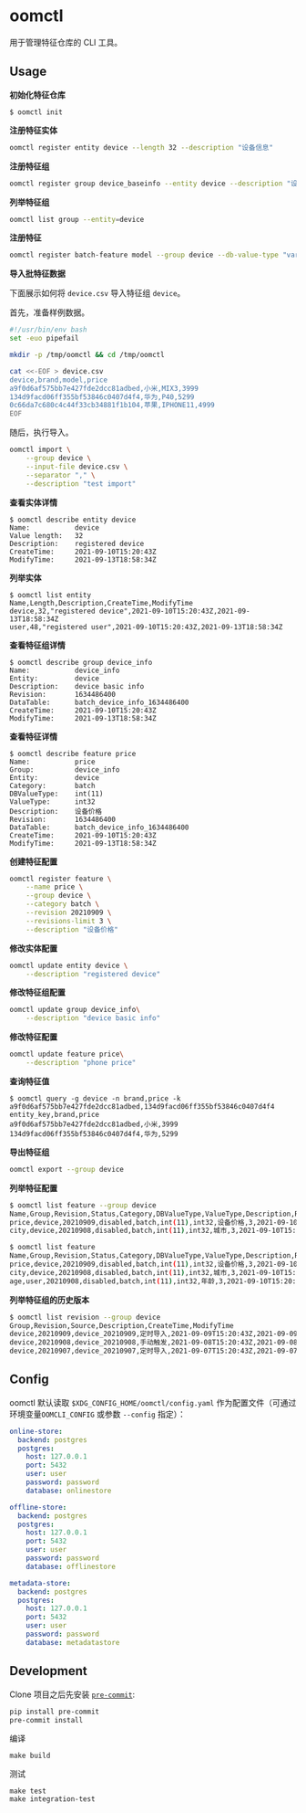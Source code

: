 # oomctl

用于管理特征仓库的 CLI 工具。

## Usage

**初始化特征仓库**

```
$ oomctl init
```

**注册特征实体**
```sh
oomctl register entity device --length 32 --description "设备信息"
```

**注册特征组**
```sh
oomctl register group device_baseinfo --entity device --description "设备基础信息"
```

**列举特征组**
```sh
oomctl list group --entity=device
```

**注册特征**
```sh
oomctl register batch-feature model --group device --db-value-type "varchar(30)" --description 'phone model'
```

**导入批特征数据**

下面展示如何将 `device.csv` 导入特征组 `device`。

首先，准备样例数据。

```sh
#!/usr/bin/env bash
set -euo pipefail

mkdir -p /tmp/oomctl && cd /tmp/oomctl

cat <<-EOF > device.csv
device,brand,model,price
a9f0d6af575bb7e427fde2dcc81adbed,小米,MIX3,3999
134d9facd06ff355bf53846c0407d4f4,华为,P40,5299
0c66da7c680c4c44f33cb34881f1b104,苹果,IPHONE11,4999
EOF
```

随后，执行导入。

```sh
oomctl import \
    --group device \
    --input-file device.csv \
    --separator "," \
    --description "test import"
```

**查看实体详情**
```
$ oomctl describe entity device
Name:           device
Value length:   32
Description:    registered device
CreateTime:     2021-09-10T15:20:43Z
ModifyTime:     2021-09-13T18:58:34Z
```

**列举实体**
```
$ oomctl list entity
Name,Length,Description,CreateTime,ModifyTime
device,32,"registered device",2021-09-10T15:20:43Z,2021-09-13T18:58:34Z
user,48,"registered user",2021-09-10T15:20:43Z,2021-09-13T18:58:34Z
```

**查看特征组详情**
```
$ oomctl describe group device_info
Name:           device_info
Entity:         device
Description:    device basic info
Revision:       1634486400
DataTable:      batch_device_info_1634486400
CreateTime:     2021-09-10T15:20:43Z
ModifyTime:     2021-09-13T18:58:34Z
```

**查看特征详情**
```
$ oomctl describe feature price
Name:           price
Group:          device_info
Entity:         device
Category:       batch
DBValueType:    int(11)
ValueType:      int32
Description:    设备价格
Revision:       1634486400
DataTable:      batch_device_info_1634486400
CreateTime:     2021-09-10T15:20:43Z
ModifyTime:     2021-09-13T18:58:34Z
```

**创建特征配置**
```sh
oomctl register feature \
    --name price \
    --group device \
    --category batch \
    --revision 20210909 \
    --revisions-limit 3 \
    --description "设备价格"
```

**修改实体配置**
```sh
oomctl update entity device \
    --description "registered device"
```

**修改特征组配置**
```sh
oomctl update group device_info\
    --description "device basic info"
```

**修改特征配置**
```sh
oomctl update feature price\
    --description "phone price"
```

**查询特征值**

```
$ oomctl query -g device -n brand,price -k a9f0d6af575bb7e427fde2dcc81adbed,134d9facd06ff355bf53846c0407d4f4
entity_key,brand,price
a9f0d6af575bb7e427fde2dcc81adbed,小米,3999
134d9facd06ff355bf53846c0407d4f4,华为,5299
```

**导出特征组**

```sh
oomctl export --group device
```

**列举特征配置**

```sh
$ oomctl list feature --group device
Name,Group,Revision,Status,Category,DBValueType,ValueType,Description,RevisionsLimit,CreateTime,ModifyTime
price,device,20210909,disabled,batch,int(11),int32,设备价格,3,2021-09-10T15:20:43Z,2021-09-13T18:58:34Z
city,device,20210908,disabled,batch,int(11),int32,城市,3,2021-09-10T15:20:43Z,2021-09-13T18:58:34Z

$ oomctl list feature
Name,Group,Revision,Status,Category,DBValueType,ValueType,Description,RevisionsLimit,CreateTime,ModifyTime
price,device,20210909,disabled,batch,int(11),int32,设备价格,3,2021-09-10T15:20:43Z,2021-09-13T18:58:34Z
city,device,20210908,disabled,batch,int(11),int32,城市,3,2021-09-10T15:20:43Z,2021-09-13T18:58:34Z
age,user,20210908,disabled,batch,int(11),int32,年龄,3,2021-09-10T15:20:43Z,2021-09-13T18:58:34Z
```

**列举特征组的历史版本**
```sh
$ oomctl list revision --group device
Group,Revision,Source,Description,CreateTime,ModifyTime
device,20210909,device_20210909,定时导入,2021-09-09T15:20:43Z,2021-09-09T15:20:43Z
device,20210908,device_20210908,手动触发,2021-09-08T15:20:43Z,2021-09-08T15:20:43Z
device,20210907,device_20210907,定时导入,2021-09-07T15:20:43Z,2021-09-07T15:20:43Z
```

## Config

oomctl 默认读取 `$XDG_CONFIG_HOME/oomctl/config.yaml` 作为配置文件（可通过环境变量`OOMCLI_CONFIG` 或参数 `--config` 指定）：

```yaml
online-store:
  backend: postgres
  postgres:
    host: 127.0.0.1
    port: 5432
    user: user
    password: password
    database: onlinestore

offline-store:
  backend: postgres
  postgres:
    host: 127.0.0.1
    port: 5432
    user: user
    password: password
    database: offlinestore

metadata-store:
  backend: postgres
  postgres:
    host: 127.0.0.1
    port: 5432
    user: user
    password: password
    database: metadatastore
```

## Development

Clone 项目之后先安装 [`pre-commit`](https://pre-commit.com/):

```sh
pip install pre-commit
pre-commit install
```

编译

```
make build
```

测试

```
make test
make integration-test
```
